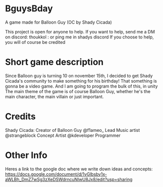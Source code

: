 # BguysBday
A game made for Balloon Guy (OC by Shady Cicada)

This project is open for anyone to help. If you want to help, send me a DM on discord: thoukkol : or ping me in shadys discord
If you choose to help, you will of course be credited

# Short game description
Since Balloon guy is turning 10 on november 15th, I decided to get Shady Cicada's community to make something for his birthday!
That something is gonna be a video game. And I am going to program the bulk of this, in unity
The main theme of the game is of course Balloon Guy, whether he's the main character, the main villain or just important.

# Credits
Shady Cicada: Creator of Balloon Guy
@f1ameo_ Lead Music artist
@strangeblock Concept Artist
@kdeveloper Programmer

# Other Info
Heres a link to the google doc where we write down ideas and concepts: https://docs.google.com/document/d/1vGlbsby1x-aWLBh_DmZ7wSg3zXeDSWdrncuNIwU8Jx8/edit?usp=sharing
